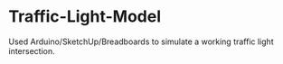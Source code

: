 # Traffic-Light-Model
Used Arduino/SketchUp/Breadboards to simulate a working traffic light intersection.
